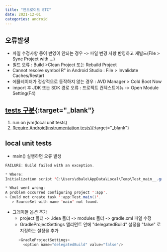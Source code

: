 ```yaml
---
title: "안드로이드 ETC"
date: 2021-12-01
categories: android  
---
```


## 오류발생

* 파일 수정사항 등이 반영이 안되는 경우 -> 파일 변경 사항 반영하고 재빌드(File > Sync Project with ...)
* 빌드 오류 : Build >Clean Project 또는 Rebuild Project
* Cannot resolve symbol R" in Android Studio  : File > Invalidate Caches/Restart
* 에뮬레이터가 정상적으로 동작하지 않는 경우 : AVD Manager > Cold Boot Now
* import 후 JDK 또는 SDK 경로 오류 : 프로젝트 컨텍스트메뉴 -> Open Module Setting(F4)

## [tests 구분](http://www.vogella.com/tutorials/AndroidTesting/article.html){:target="_blank"}

1. run on jvm(local unit tests)
2. [Require Android(instrumentation tests)](https://developer.android.com/training/testing/start/index.html){:target="_blank"}

## local unit tests

* main() 실행하면 오류 발생

```java
FAILURE: Build failed with an exception.

* Where:
Initialization script 'C:\Users\dbale\AppData\Local\Temp\Test_main__.gradle' line: 21

* What went wrong:
A problem occurred configuring project ':app'.
> Could not create task ':app:Test.main()'.
   > SourceSet with name 'main' not found.   
```

* 그래이들 옵션 추가
  * project  폴더 -> .idea 폴더 -> modules 폴더 -> gradle.xml 파일 수정  
  * GradleProjectSettings 앨리먼트 안에 "delegatedBuild" 설정을 "false" 로 지정하는 설정을 추가

```java
      <GradleProjectSettings>
        <option name="delegatedBuild" value="false"/>
```
